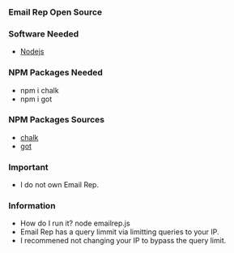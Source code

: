 ### Email Rep Open Source

### Software Needed
- [Nodejs](https://nodejs.org/en/download/)

### NPM Packages Needed
- npm i chalk
- npm i got

### NPM Packages Sources
- [chalk](https://www.npmjs.com/package/chalk)
- [got](https://www.npmjs.com/package/got)

### Important
- I do not own Email Rep. 

### Information
- How do I run it? node emailrep.js
- Email Rep has a query limmit via limitting queries to your IP.
- I recommened not changing your IP to bypass the query limit.
